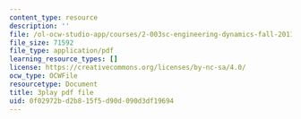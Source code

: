 ```yaml
---
content_type: resource
description: ''
file: /ol-ocw-studio-app/courses/2-003sc-engineering-dynamics-fall-2011/0f02972bd2b815f5d90d090d3df19694_jROTMB142T0.pdf
file_size: 71592
file_type: application/pdf
learning_resource_types: []
license: https://creativecommons.org/licenses/by-nc-sa/4.0/
ocw_type: OCWFile
resourcetype: Document
title: 3play pdf file
uid: 0f02972b-d2b8-15f5-d90d-090d3df19694
---
```

